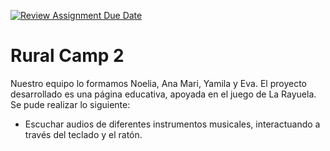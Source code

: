 [![Review Assignment Due Date](https://classroom.github.com/assets/deadline-readme-button-24ddc0f5d75046c5622901739e7c5dd533143b0c8e959d652212380cedb1ea36.svg)](https://classroom.github.com/a/E8UTiwOx)

# Rural Camp 2

Nuestro equipo lo formamos Noelia, Ana Mari, Yamila y Eva.
El proyecto desarrollado es una página educativa, apoyada en el juego de La Rayuela.
Se pude realizar lo siguiente:
- Escuchar audios de diferentes instrumentos musicales, interactuando a través del teclado y el ratón. 
